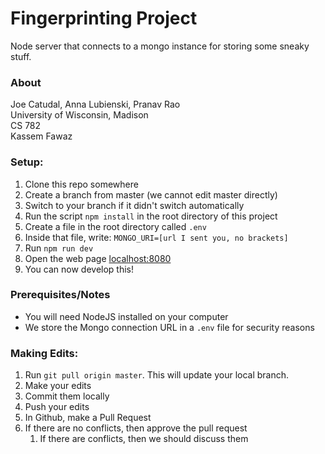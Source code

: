 # Fingerprinting Project
Node server that connects to a mongo instance for storing some sneaky stuff.

### About
Joe Catudal, Anna Lubienski, Pranav Rao  
University of Wisconsin, Madison  
CS 782  
Kassem Fawaz

### Setup:
1. Clone this repo somewhere
2. Create a branch from master (we cannot edit master directly)
3. Switch to your branch if it didn't switch automatically
4. Run the script `npm install` in the root directory of this project
5. Create a file in the root directory called `.env`
6. Inside that file, write: `MONGO_URI=[url I sent you, no brackets]`
7. Run `npm run dev`
8. Open the web page [localhost:8080](http://localhost:8080)
9. You can now develop this!

### Prerequisites/Notes
* You will need NodeJS installed on your computer
* We store the Mongo connection URL in a `.env` file for security reasons

### Making Edits:
1. Run `git pull origin master`. This will update your local branch.
2. Make your edits
3. Commit them locally
4. Push your edits
5. In Github, make a Pull Request
6. If there are no conflicts, then approve the pull request
   1. If there are conflicts, then we should discuss them